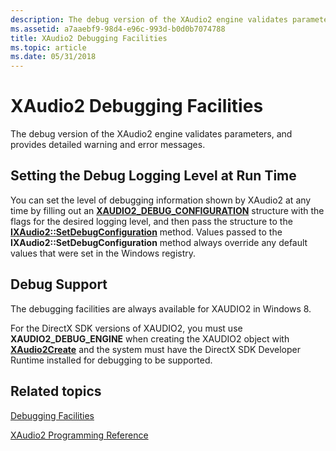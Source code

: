 ```yaml
---
description: The debug version of the XAudio2 engine validates parameters, and provides detailed warning and error messages.
ms.assetid: a7aaebf9-98d4-e96c-993d-b0d0b7074788
title: XAudio2 Debugging Facilities
ms.topic: article
ms.date: 05/31/2018
---
```


# XAudio2 Debugging Facilities

The debug version of the XAudio2 engine validates parameters, and provides detailed warning and error messages.

## Setting the Debug Logging Level at Run Time

You can set the level of debugging information shown by XAudio2 at any time by filling out an [**XAUDIO2\_DEBUG\_CONFIGURATION**](/windows/desktop/api/xaudio2/ns-xaudio2-xaudio2_debug_configuration) structure with the flags for the desired logging level, and then pass the structure to the [**IXAudio2::SetDebugConfiguration**](/windows/win32/api/xaudio2/nf-xaudio2-ixaudio2-setdebugconfiguration) method. Values passed to the **IXAudio2::SetDebugConfiguration** method always override any default values that were set in the Windows registry.

## Debug Support

The debugging facilities are always available for XAUDIO2 in Windows 8.

For the DirectX SDK versions of XAUDIO2, you must use **XAUDIO2\_DEBUG\_ENGINE** when creating the XAUDIO2 object with [**XAudio2Create**](/windows/desktop/api/xaudio2/nf-xaudio2-xaudio2create) and the system must have the DirectX SDK Developer Runtime installed for debugging to be supported.

## Related topics

<dl> <dt>

[Debugging Facilities](debugging-facilities.md)
</dt> <dt>

[XAudio2 Programming Reference](programming-reference.md)
</dt> </dl>

 

 
